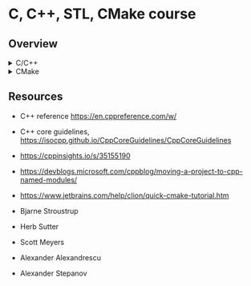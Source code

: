 # C, C++, STL, CMake course

## Overview

<details>
<summary>C/C++</summary>
 
 - First steps
 - source (`.cpp`) files, header files (`.hpp`)
 - compilation  `g++ --std=c++2a <source> -o <ooutput>`
 - modules (`.ixx`) (C++20)
 - console input/output `<iostream>`
- Control structures
  - conditions (branching)
   - `if` statement
     - simple `if` statement
     - chained `if` statement
     - nested `if` statement
   - `switch` statement
   - iterations (lopping/cycles)
     - `while`
     - `for` with counter
     - `for` with iterator
   - range-based-loop (C++20)
- Compilation and Linking: gcc, clang, msvc
  - compile and link simple program
  - compile and link static library (statically linkable)
  - compile and link shared library (dynamically linkable)
- User Defined Types: structures & classes
  - struct vs class: private vs public,
  - inheritance: public, private
  - explicit/default constructor & default destructor
  - deleted constructor, destructor
- Enumarations
 - `enum` vs `enum class`
- Pointers & References
- Copy & Move Semantics
  - L, R values
- Templates
  - class and function template, selcialization, SFINAE
    - template parameter
    - template argument
- Concepts (C++20), Traits (C++11)
- C++ Standard Template Library (STL)
  STL data structures and algorithms.
  - containers
  - iterators

</details>

<details>
 
<summary>CMake</summary>

- Compilation and Linking: gcc, clang, msvc
  - compile and link simple program
  - compile and link static library (statically linkable)
  - compile and link shared library (dynamically linkable)

All examples can be build with these command.

```shell
cd path/to/example
```

Generate project files.

```shell
cmake -Bbuild -H. -G "Visual Studio 15 2017 Win64"
```

Build debug or release target.

```shell
cmake --build build --target 01_demo --config Debug
cmake --build build --target 01_demo --config Release
```

- cmake01_flatstructure: Project with flat structure without `src` or `include` directories.
- cmake02_subdirectories: Project with `src` and `include` subdirectories.
- cmake03_staticlibrary: Project with binary and linked static library.
- cmake03_sharedlibrary: Project with binary and linked shared library.

The standard CMake output

```
$ cmake --build build --target 02_demo --config Release
Microsoft (R) Build Engine verze 15.9.21+g9802d43bc3 pro .NET Framework
Copyright (C) Microsoft Corporation. Všechna práva vyhrazena.

Vytváření sestavení bylo zahájeno 11.1.2019 12:50:02.
Projekt C:\Users\dlanda\projects\personal\cmake-templates\02_demo\build\02_demo.vcxproj v uzlu 1 (výchozí cíle).
Probíhá sestavení projektu C:\Users\dlanda\projects\personal\cmake-templates\02_demo\build\02_demo.vcxproj (1) -
C:\Users\dlanda\projects\personal\cmake-templates\02_demo\build\ZERO_CHECK.vcxproj (2) v uzlu 1 (výchozí cíle).
PrepareForBuild:
  Probíhá vytváření adresáře x64\Release\ZERO_CHECK\.
  Probíhá vytváření adresáře x64\Release\ZERO_CHECK\ZERO_CHECK.tlog\.
InitializeBuildStatus:
  Probíhá vytváření souboru x64\Release\ZERO_CHECK\ZERO_CHECK.tlog\unsuccessfulbuild v důsledku zadání AlwaysCrea
  te.
CustomBuild:
  Checking Build System
  CMake does not need to re-run because C:/Users/dlanda/projects/personal/cmake-templates/02_demo/build/CMakeFile
  s/generate.stamp is up-to-date.
FinalizeBuildStatus:
  Probíhá odstraňování souboru x64\Release\ZERO_CHECK\ZERO_CHECK.tlog\unsuccessfulbuild.
  Probíhá aktualizace časového razítka pro x64\Release\ZERO_CHECK\ZERO_CHECK.tlog\ZERO_CHECK.lastbuildstate.
Sestavení projektu C:\Users\dlanda\projects\personal\cmake-templates\02_demo\build\ZERO_CHECK.vcxproj (s výchozím i cíli) bylo dokončeno.

PrepareForBuild:
  Probíhá vytváření adresáře 02_demo.dir\Release\.
  Probíhá vytváření adresáře C:\Users\dlanda\projects\personal\cmake-templates\02_demo\build\Release\.
  Probíhá vytváření adresáře 02_demo.dir\Release\02_demo.tlog\.
InitializeBuildStatus:
  Probíhá vytváření souboru 02_demo.dir\Release\02_demo.tlog\unsuccessfulbuild v důsledku zadání AlwaysCreate.
CustomBuild:
  Building Custom Rule C:/Users/dlanda/projects/personal/cmake-templates/02_demo/CMakeLists.txt
  CMake does not need to re-run because C:/Users/dlanda/projects/personal/cmake-templates/02_demo/build/CMakeFile
  s/generate.stamp is up-to-date.
ClCompile:
  C:\Program Files (x86)\Microsoft Visual Studio\2017\BuildTools\VC\Tools\MSVC\14.16.27023\bin\HostX86\x64\CL.exe
   /c /I"C:\Users\dlanda\projects\personal\cmake-templates\02_demo\include" /nologo /W3 /WX- /diagnostics:classic
   /O2 /Ob2 /D WIN32 /D _WINDOWS /D NDEBUG /D "CMAKE_INTDIR=\"Release\"" /D _MBCS /Gm- /EHsc /MD /GS /fp:precise
  /Zc:wchar_t /Zc:forScope /Zc:inline /GR /Fo"02_demo.dir\Release\\" /Fd"02_demo.dir\Release\vc141.pdb" /Gd /TP /
  FC /errorReport:queue "C:\Users\dlanda\projects\personal\cmake-templates\02_demo\src\core.cpp" "C:\Users\dlanda
  \projects\personal\cmake-templates\02_demo\src\main.cpp"
  core.cpp
  main.cpp
  Generování kódu...
Link:
  C:\Program Files (x86)\Microsoft Visual Studio\2017\BuildTools\VC\Tools\MSVC\14.16.27023\bin\HostX86\x64\link.e
  xe /ERRORREPORT:QUEUE /OUT:"C:\Users\dlanda\projects\personal\cmake-templates\02_demo\build\Release\02_demo.exe
  " /INCREMENTAL:NO /NOLOGO kernel32.lib user32.lib gdi32.lib winspool.lib shell32.lib ole32.lib oleaut32.lib uui
  d.lib comdlg32.lib advapi32.lib /MANIFEST /MANIFESTUAC:"level='asInvoker' uiAccess='false'" /manifest:embed /PD
  B:"C:/Users/dlanda/projects/personal/cmake-templates/02_demo/build/Release/02_demo.pdb" /SUBSYSTEM:CONSOLE /TLB
  ID:1 /DYNAMICBASE /NXCOMPAT /IMPLIB:"C:/Users/dlanda/projects/personal/cmake-templates/02_demo/build/Release/02
  _demo.lib" /MACHINE:X64  /machine:x64 02_demo.dir\Release\core.obj
  02_demo.dir\Release\main.obj
  02_demo.vcxproj -> C:\Users\dlanda\projects\personal\cmake-templates\02_demo\build\Release\02_demo.exe
FinalizeBuildStatus:
  Probíhá odstraňování souboru 02_demo.dir\Release\02_demo.tlog\unsuccessfulbuild.
  Probíhá aktualizace časového razítka pro 02_demo.dir\Release\02_demo.tlog\02_demo.lastbuildstate.
Sestavení projektu C:\Users\dlanda\projects\personal\cmake-templates\02_demo\build\02_demo.vcxproj (s výchozími c íli) bylo dokončeno.
```

</details>


## Resources

- C++ reference https://en.cppreference.com/w/
- C++ core guidelines, https://isocpp.github.io/CppCoreGuidelines/CppCoreGuidelines
- https://cppinsights.io/s/35155190
- https://devblogs.microsoft.com/cppblog/moving-a-project-to-cpp-named-modules/
- https://www.jetbrains.com/help/clion/quick-cmake-tutorial.htm

- Bjarne Stroustrup
- Herb Sutter
- Scott Meyers
- Alexander Alexandrescu
- Alexander Stepanov
